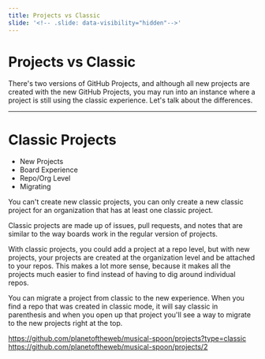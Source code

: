 ```yaml
---
title: Projects vs Classic 
slide: '<!-- .slide: data-visibility="hidden"-->'
---
```


<!-- .slide: data-state="layout-title" class="bg-dark"-->

# Projects vs Classic

> >

There's two versions of GitHub Projects, and although all new projects are created with the new GitHub Projects, you may run into an instance where a project is still using the classic experience. Let's talk about the differences.

---

# Classic Projects

- New Projects
- Board Experience
- Repo/Org Level
- Migrating


> >

You can't create new classic projects, you can only create a new classic project for an organization that has at least one classic project.

Classic projects are made up of issues, pull requests, and notes that are similar to the way boards work in the regular version of projects.

With classic projects, you could add a project at a repo level, but with new projects, your projects are created at the organization level and be attached to your repos. This makes a lot more sense, because it makes all the projects much easier to find instead of having to dig around individual repos.

You can migrate a project from classic to the new experience. When you find a repo that was created in classic mode, it will say classic in parenthesis and when you open up that project you'll see a way to migrate to the new projects right at the top.

https://github.com/planetoftheweb/musical-spoon/projects?type=classic
https://github.com/planetoftheweb/musical-spoon/projects/2